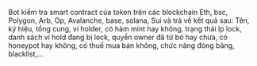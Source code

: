 Bot kiểm tra smart contract của token trên các blockchain Eth, bsc, Polygon, Arb, Op, Avalanche, base, solana, Sui và trả về kết quả sau: Tên, ký hiệu, tổng cung, ví holder, có hàm mint hay không, trạng thái lp lock, danh sách ví hold đang bị lock, quyền owner đã từ bỏ hay chưa, có honeypot hay không, có thuế mua bán không, chức năng đóng băng, blacklist,...